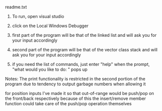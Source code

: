readme.txt
1) To run, open visual studio

2) click on the Local Windows Debugger

3) first part of the program will be that of the linked list and will ask you for your input accordingly

4) second part of the program will be that of the vector class stack and will ask you for your input accordingly

5) if you need the list of commands, just enter "help" when the prompt, "what would you like to do: " pops up

Notes:
The print functionality is restricted in the second portion of the program due to tendency to output garbage
numbers when allowing it

for position inputs I've made it so that out-of-range would be push/pop on the front/back respectively
because of this the insert/remove member function could take care of the push/pop operation themselves
